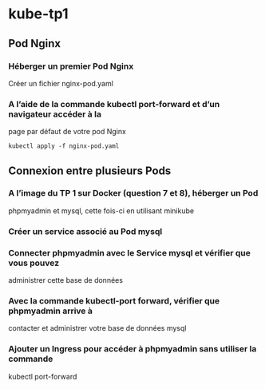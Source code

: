 # kube-tp1

## Pod Nginx

### Héberger un premier Pod Nginx

Créer un fichier nginx-pod.yaml

### A l’aide de la commande kubectl port-forward et d’un navigateur accéder à la
page par défaut de votre pod Nginx

```
kubectl apply -f nginx-pod.yaml
```

##  Connexion entre plusieurs Pods

### A l’image du TP 1 sur Docker (question 7 et 8), héberger un Pod
phpmyadmin et mysql, cette fois-ci en utilisant minikube

### Créer un service associé au Pod mysql

### Connecter phpmyadmin avec le Service mysql et vérifier que vous pouvez
administrer cette base de données

### Avec la commande kubectl-port forward, vérifier que phpmyadmin arrive à
contacter et administrer votre base de données mysql

### Ajouter un Ingress pour accéder à phpmyadmin sans utiliser la commande
kubectl port-forward
